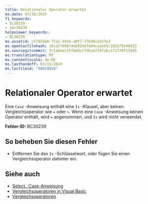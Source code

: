 ```yaml
---
title: Relationaler Operator erwartet
ms.date: 07/20/2015
f1_keywords:
- bc30239
- vbc30239
helpviewer_keywords:
- BC30239
ms.assetid: c5701568-77a1-441b-a0f7-f7b36cbd17e3
ms.openlocfilehash: 10cd2789b74e6924e7e04ceaeb5c181e79248d15
ms.sourcegitcommit: 5c1abeec15fbddcc7dbaa729fabc1f1f29f12045
ms.translationtype: MT
ms.contentlocale: de-DE
ms.lasthandoff: 03/15/2019
ms.locfileid: "58019818"
---
```

# <a name="relational-operator-expected"></a>Relationaler Operator erwartet
Eine `Case` -Anweisung enthält eine `Is` -Klausel, aber keinen Vergleichsoperator wie `=` oder `>`. Wenn eine `Case` -Anweisung keinen Operator enthält, wird `=` angenommen, und `Is` wird nicht verwendet.  
  
 **Fehler-ID:** BC30239  
  
## <a name="to-correct-this-error"></a>So beheben Sie diesen Fehler  
  
-   Entfernen Sie das `Is` -Schlüsselwort, oder fügen Sie einen Vergleichsoperator dahinter ein.  
  
## <a name="see-also"></a>Siehe auch

- [Select...Case-Anweisung](../../visual-basic/language-reference/statements/select-case-statement.md)
- [Vergleichsoperatoren in Visual Basic](../../visual-basic/programming-guide/language-features/operators-and-expressions/comparison-operators.md)
- [Vergleichsoperatoren](../../visual-basic/language-reference/operators/comparison-operators.md)
